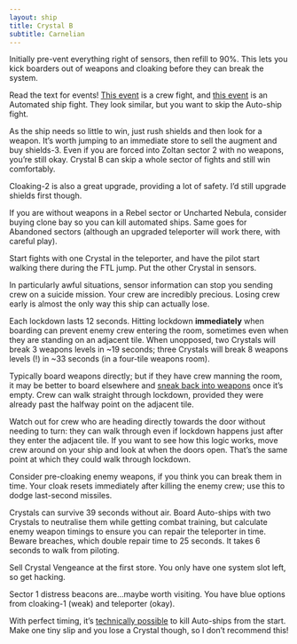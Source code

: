 ```yaml
---
layout: ship
title: Crystal B
subtitle: Carnelian
---
```


Initially pre-vent everything right of sensors, then refill to 90%. This lets you kick boarders out of weapons and cloaking before they can break the system.

Read the text for events! [This event](https://ftl.fandom.com/wiki/Federation_Ship_in_need_of_Aid) is a crew fight, and [this event](https://ftl.fandom.com/wiki/Rebel_Scout_Pursuing_Civilian_Ship) is an Automated ship fight. They look similar, but you want to skip the Auto-ship fight.

As the ship needs so little to win, just rush shields and then look for a weapon. It’s worth jumping to an immediate store to sell the augment and buy shields-3. Even if you are forced into Zoltan sector 2 with no weapons, you’re still okay. Crystal B can skip a whole sector of fights and still win comfortably.

Cloaking-2 is also a great upgrade, providing a lot of safety. I’d still upgrade shields first though.

If you are without weapons in a Rebel sector or Uncharted Nebula, consider buying clone bay so you can kill automated ships. Same goes for Abandoned sectors (although an upgraded teleporter will work there, with careful play).

Start fights with one Crystal in the teleporter, and have the pilot start walking there during the FTL jump. Put the other Crystal in sensors.

In particularly awful situations, sensor information can stop you sending crew on a suicide mission. Your crew are incredibly precious. Losing crew early is almost the only way this ship can actually lose.

Each lockdown lasts 12 seconds. Hitting lockdown **immediately** when boarding can prevent enemy crew entering the room, sometimes even when they are standing on an adjacent tile. When unopposed, two Crystals will break 3 weapons levels in ~19 seconds; three Crystals will break 8 weapons levels (!) in ~33 seconds (in a four-tile weapons room).

Typically board weapons directly; but if they have crew manning the room, it may be better to board elsewhere and [sneak back into weapons](https://streamable.com/dnyto) once it’s empty. Crew can walk straight through lockdown, provided they were already past the halfway point on the adjacent tile.

Watch out for crew who are heading directly towards the door without needing to turn: they can walk through even if lockdown happens just after they enter the adjacent tile. If you want to see how this logic works, move crew around on your ship and look at when the doors open. That’s the same point at which they could walk through lockdown.

Consider pre-cloaking enemy weapons, if you think you can break them in time. Your cloak resets immediately after killing the enemy crew; use this to dodge last-second missiles.

Crystals can survive 39 seconds without air. Board Auto-ships with two Crystals to neutralise them while getting combat training, but calculate enemy weapon timings to ensure you can repair the teleporter in time. Beware breaches, which double repair time to 25 seconds. It takes 6 seconds to walk from piloting.

Sell Crystal Vengeance at the first store. You only have one system slot left, so get hacking.

Sector 1 distress beacons are…maybe worth visiting. You have blue options from cloaking-1 (weak) and teleporter (okay).

With perfect timing, it’s [technically possible](https://www.reddit.com/r/ftlgame/comments/al3bil/safely_destroying_auto_ships_with_a_medbay_on_the/) to kill Auto-ships from the start. Make one tiny slip and you lose a Crystal though, so I don’t recommend this!